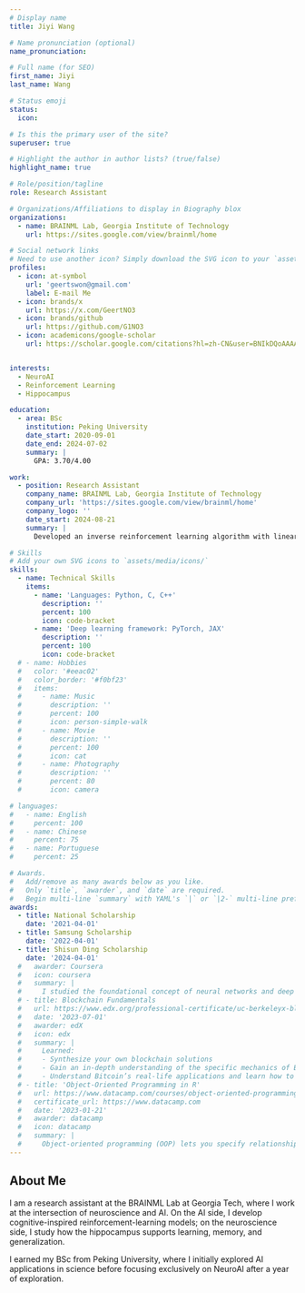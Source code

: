 ```yaml
---
# Display name
title: Jiyi Wang

# Name pronunciation (optional)
name_pronunciation: 

# Full name (for SEO)
first_name: Jiyi
last_name: Wang

# Status emoji
status:
  icon: 

# Is this the primary user of the site?
superuser: true

# Highlight the author in author lists? (true/false)
highlight_name: true

# Role/position/tagline
role: Research Assistant

# Organizations/Affiliations to display in Biography blox
organizations: 
  - name: BRAINML Lab, Georgia Institute of Technology
    url: https://sites.google.com/view/brainml/home

# Social network links
# Need to use another icon? Simply download the SVG icon to your `assets/media/icons/` folder.
profiles:
  - icon: at-symbol
    url: 'geertswon@gmail.com'
    label: E-mail Me
  - icon: brands/x
    url: https://x.com/GeertNO3
  - icon: brands/github
    url: https://github.com/G1NO3
  - icon: academicons/google-scholar
    url: https://scholar.google.com/citations?hl=zh-CN&user=BNIkDQoAAAAJ


interests:
  - NeuroAI
  - Reinforcement Learning
  - Hippocampus

education:
  - area: BSc
    institution: Peking University
    date_start: 2020-09-01
    date_end: 2024-07-02
    summary: |
      GPA: 3.70/4.00

work:
  - position: Research Assistant
    company_name: BRAINML Lab, Georgia Institute of Technology
    company_url: 'https://sites.google.com/view/brainml/home'
    company_logo: ''
    date_start: 2024-08-21
    summary: |
      Developed an inverse reinforcement learning algorithm with linear decomposition of the environment to find out the skill sets that act as the basis functions of animal behaviors. Used the trajectory data and recover the reward function efficiently and locate a series of skill sets. 

# Skills
# Add your own SVG icons to `assets/media/icons/`
skills:
  - name: Technical Skills
    items:
      - name: 'Languages: Python, C, C++'
        description: ''
        percent: 100
        icon: code-bracket
      - name: 'Deep learning framework: PyTorch, JAX'
        description: ''
        percent: 100
        icon: code-bracket
  # - name: Hobbies
  #   color: '#eeac02'
  #   color_border: '#f0bf23'
  #   items:
  #     - name: Music
  #       description: ''
  #       percent: 100
  #       icon: person-simple-walk
  #     - name: Movie
  #       description: ''
  #       percent: 100
  #       icon: cat
  #     - name: Photography
  #       description: ''
  #       percent: 80
  #       icon: camera

# languages:
#   - name: English
#     percent: 100
#   - name: Chinese
#     percent: 75
#   - name: Portuguese
#     percent: 25

# Awards.
#   Add/remove as many awards below as you like.
#   Only `title`, `awarder`, and `date` are required.
#   Begin multi-line `summary` with YAML's `|` or `|2-` multi-line prefix and indent 2 spaces below.
awards:
  - title: National Scholarship
    date: '2021-04-01'
  - title: Samsung Scholarship
    date: '2022-04-01'
  - title: Shisun Ding Scholarship
    date: '2024-04-01'
  #   awarder: Coursera
  #   icon: coursera
  #   summary: |
  #     I studied the foundational concept of neural networks and deep learning. By the end, I was familiar with the significant technological trends driving the rise of deep learning; build, train, and apply fully connected deep neural networks; implement efficient (vectorized) neural networks; identify key parameters in a neural network’s architecture; and apply deep learning to your own applications.
  # - title: Blockchain Fundamentals
  #   url: https://www.edx.org/professional-certificate/uc-berkeleyx-blockchain-fundamentals
  #   date: '2023-07-01'
  #   awarder: edX
  #   icon: edx
  #   summary: |
  #     Learned:
  #     - Synthesize your own blockchain solutions
  #     - Gain an in-depth understanding of the specific mechanics of Bitcoin
  #     - Understand Bitcoin’s real-life applications and learn how to attack and destroy Bitcoin, Ethereum, smart contracts and Dapps, and alternatives to Bitcoin’s Proof-of-Work consensus algorithm
  # - title: 'Object-Oriented Programming in R'
  #   url: https://www.datacamp.com/courses/object-oriented-programming-with-s3-and-r6-in-r
  #   certificate_url: https://www.datacamp.com
  #   date: '2023-01-21'
  #   awarder: datacamp
  #   icon: datacamp
  #   summary: |
  #     Object-oriented programming (OOP) lets you specify relationships between functions and the objects that they can act on, helping you manage complexity in your code. This is an intermediate level course, providing an introduction to OOP, using the S3 and R6 systems. S3 is a great day-to-day R programming tool that simplifies some of the functions that you write. R6 is especially useful for industry-specific analyses, working with web APIs, and building GUIs.
---
```


## About Me

I am a research assistant at the BRAINML Lab at Georgia Tech, where I work at the intersection of neuroscience and AI. On the AI side, I develop cognitive-inspired reinforcement-learning models; on the neuroscience side, I study how the hippocampus supports learning, memory, and generalization.

I earned my BSc from Peking University, where I initially explored AI applications in science before focusing exclusively on NeuroAI after a year of exploration.